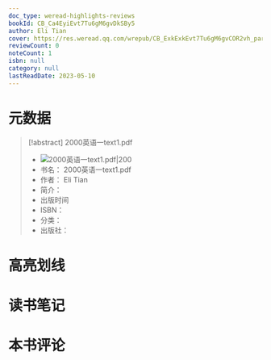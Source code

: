```yaml
---
doc_type: weread-highlights-reviews
bookId: CB_Ca4EyiEvt7Tu6gM6gvDkSBy5
author: Eli Tian
cover: https://res.weread.qq.com/wrepub/CB_ExkExkEvt7Tu6gM6gvCOR2vh_parsecover
reviewCount: 0
noteCount: 1
isbn: null
category: null
lastReadDate: 2023-05-10
---
```

# 元数据
> [!abstract] 2000英语一text1.pdf
> - ![ 2000英语一text1.pdf|200](https://res.weread.qq.com/wrepub/CB_ExkExkEvt7Tu6gM6gvCOR2vh_parsecover)
> - 书名： 2000英语一text1.pdf
> - 作者： Eli Tian
> - 简介： 
> - 出版时间 
> - ISBN： 
> - 分类： 
> - 出版社： 

# 高亮划线

# 读书笔记

# 本书评论

